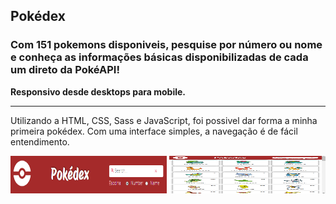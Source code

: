 ## Pokédex

### Com 151 pokemons disponiveis, pesquise por número ou nome e conheça as informações básicas disponibilizadas de cada um direto da PokéAPI!

**Responsivo desde desktops para mobile.**

<hr>

Utilizando a HTML, CSS, Sass e JavaScript, foi possivel dar forma a minha primeira pokédex. Com uma interface simples, a navegação é de fácil entendimento. 

<img src='./img/pokédex-img-2.png' alt='img1' width='250px' height='60px'/>

<img src='./img/pokédex-img-1.png' alt='img1' width='250px' height='60px'/>


